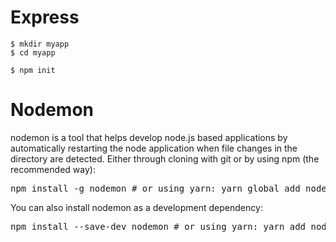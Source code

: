 # Express
<pre><code class="language-console">$ mkdir myapp
$ cd myapp
</code></pre>
<pre><code class="language-console">$ npm init
</code></pre>
# Nodemon
nodemon is a tool that helps develop node.js based applications by automatically restarting the node application when file changes in the directory are detected.
Either through cloning with git or by using npm (the recommended way):
<pre>npm install -g nodemon <span class="pl-c"><span class="pl-c">#</span> or using yarn: yarn global add nodemon</span></pre>
You can also install nodemon as a development dependency:
<pre>npm install --save-dev nodemon <span class="pl-c"><span class="pl-c">#</span> or using yarn: yarn add nodemon -D</span></pre>